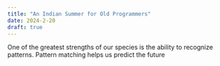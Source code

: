 ```yaml
---
title: "An Indian Summer for Old Programmers"
date: 2024-2-20
draft: true
---
```

One of the greatest strengths of our species is the ability to recognize patterns. Pattern matching helps us predict the future

<!--stackedit_data:
eyJoaXN0b3J5IjpbNTM1MzMyMTQ2LC00NzAyODEyNzEsLTIwOD
g3NDY2MTJdfQ==
-->